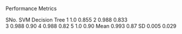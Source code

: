 Performance Metrics 

SNo.   SVM       Decision Tree 
1       1.0         0.855
2       0.988       0.833  
3       0.988       0.90
4       0.988       0.82
5       1.0         0.90
Mean    0.993       0.87
SD      0.005       0.029